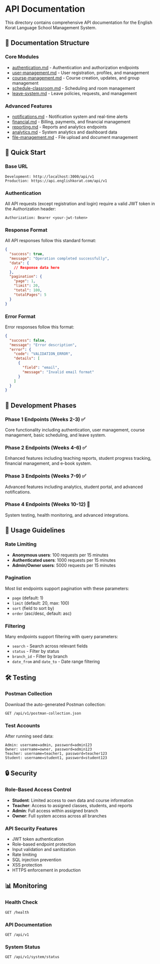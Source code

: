# API Documentation

This directory contains comprehensive API documentation for the English Korat Language School Management System.

## 📁 Documentation Structure

### Core Modules
- [authentication.md](authentication.md) - Authentication and authorization endpoints
- [user-management.md](user-management.md) - User registration, profiles, and management
- [course-management.md](course-management.md) - Course creation, updates, and group management
- [schedule-classroom.md](schedule-classroom.md) - Scheduling and room management
- [leave-system.md](leave-system.md) - Leave policies, requests, and management

### Advanced Features
- [notifications.md](notifications.md) - Notification system and real-time alerts
- [financial.md](financial.md) - Billing, payments, and financial management
- [reporting.md](reporting.md) - Reports and analytics endpoints
- [analytics.md](analytics.md) - System analytics and dashboard data
- [file-management.md](file-management.md) - File upload and document management

## 🚀 Quick Start

### Base URL
```
Development: http://localhost:3000/api/v1
Production: https://api.englishkorat.com/api/v1
```

### Authentication
All API requests (except registration and login) require a valid JWT token in the Authorization header:

```http
Authorization: Bearer <your-jwt-token>
```

### Response Format
All API responses follow this standard format:

```json
{
  "success": true,
  "message": "Operation completed successfully",
  "data": {
    // Response data here
  },
  "pagination": {
    "page": 1,
    "limit": 20,
    "total": 100,
    "totalPages": 5
  }
}
```

### Error Format
Error responses follow this format:

```json
{
  "success": false,
  "message": "Error description",
  "error": {
    "code": "VALIDATION_ERROR",
    "details": [
      {
        "field": "email",
        "message": "Invalid email format"
      }
    ]
  }
}
```

## 🔗 Development Phases

### Phase 1 Endpoints (Weeks 2-3) ✅
Core functionality including authentication, user management, course management, basic scheduling, and leave system.

### Phase 2 Endpoints (Weeks 4-6) ✅
Enhanced features including teaching reports, student progress tracking, financial management, and e-book system.

### Phase 3 Endpoints (Weeks 7-9) ✅
Advanced features including analytics, student portal, and advanced notifications.

### Phase 4 Endpoints (Weeks 10-12) 🚧
System testing, health monitoring, and advanced integrations.

## 📝 Usage Guidelines

### Rate Limiting
- **Anonymous users**: 100 requests per 15 minutes
- **Authenticated users**: 1000 requests per 15 minutes
- **Admin/Owner users**: 5000 requests per 15 minutes

### Pagination
Most list endpoints support pagination with these parameters:
- `page` (default: 1)
- `limit` (default: 20, max: 100)
- `sort` (field to sort by)
- `order` (asc/desc, default: asc)

### Filtering
Many endpoints support filtering with query parameters:
- `search` - Search across relevant fields
- `status` - Filter by status
- `branch_id` - Filter by branch
- `date_from` and `date_to` - Date range filtering

## 🛠️ Testing

### Postman Collection
Download the auto-generated Postman collection:
```
GET /api/v1/postman-collection.json
```

### Test Accounts
After running seed data:
```
Admin: username=admin, password=admin123
Owner: username=owner, password=admin123
Teacher: username=teacher1, password=teacher123
Student: username=student1, password=student123
```

## 🔒 Security

### Role-Based Access Control
- **Student**: Limited access to own data and course information
- **Teacher**: Access to assigned classes, students, and reports
- **Admin**: Full access within assigned branch
- **Owner**: Full system access across all branches

### API Security Features
- JWT token authentication
- Role-based endpoint protection
- Input validation and sanitization
- Rate limiting
- SQL injection prevention
- XSS protection
- HTTPS enforcement in production

## 📊 Monitoring

### Health Check
```http
GET /health
```

### API Documentation
```http
GET /api/v1
```

### System Status
```http
GET /api/v1/system/status
```